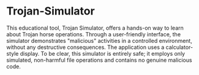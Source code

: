 # Trojan-Simulator

This educational tool, Trojan Simulator, offers a hands-on way to learn about Trojan horse operations.  Through a user-friendly interface, the simulator demonstrates  "malicious" activities in a controlled environment, without any destructive consequences.  The application uses a calculator-style display. To be clear, this simulator is entirely safe; it employs only simulated, non-harmful file operations and contains no genuine malicious code.
